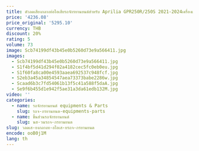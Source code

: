 ```yaml
---
title: ตัวลดเสียงกลางท่อไอเสียรถจักรยานยนต์สำหรับ Aprilia GPR250R/250S 2021-2024เครื่องเก็บเสียงแบบไม่มี dB Killer สเตนเลสสตีล
price: '4236.08'
price_original: '5295.10'
currency: THB
discount: 20%
rating: 5
volume: 73
image: Scb74199df43b45e0b5260d73e9a566411.jpg
images:
  - Scb74199df43b45e0b5260d73e9a566411.jpg
  - S1f4bf5d41d294f02a4182cec5fc0eb0eu.jpg
  - S1f60fa8ca00e4593aaea692537c948fcf.jpg
  - S2eb3a45a34854547aea73373babe2286w.jpg
  - Scaad6b3c7fd54061b13f5c41a588f5daA.jpg
  - Se9f6b455d1e942f5ae31a3da61edb132M.jpg
video: ''
categories:
  - name: รถจักรยานยนต์ equipments & Parts
    slug: รถจ-กรยานยนต-equipments-parts
  - name: ชิ้นส่วนรถจักรยานยนต์
    slug: นส-วนรถจ-กรยานยนต
slug: วลดเส-ยงกลางท-อไอเส-ยรถจ-กรยานยนต
encode: ooB0j1M
lang: th
---
```

  